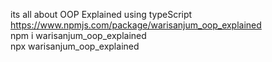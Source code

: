 its all about OOP Explained using typeScript<br />
https://www.npmjs.com/package/warisanjum_oop_explained<br />
npm i warisanjum_oop_explained<br />
npx warisanjum_oop_explained

